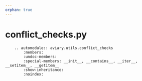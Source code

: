 ```yaml
---
orphan: true
---
```


# conflict_checks.py

```{eval-rst}
    .. automodule:: aviary.utils.conflict_checks
        :members:
        :undoc-members:
        :special-members: __init__, __contains__, __iter__, __setitem__, __getitem__
        :show-inheritance:
        :noindex:
```
